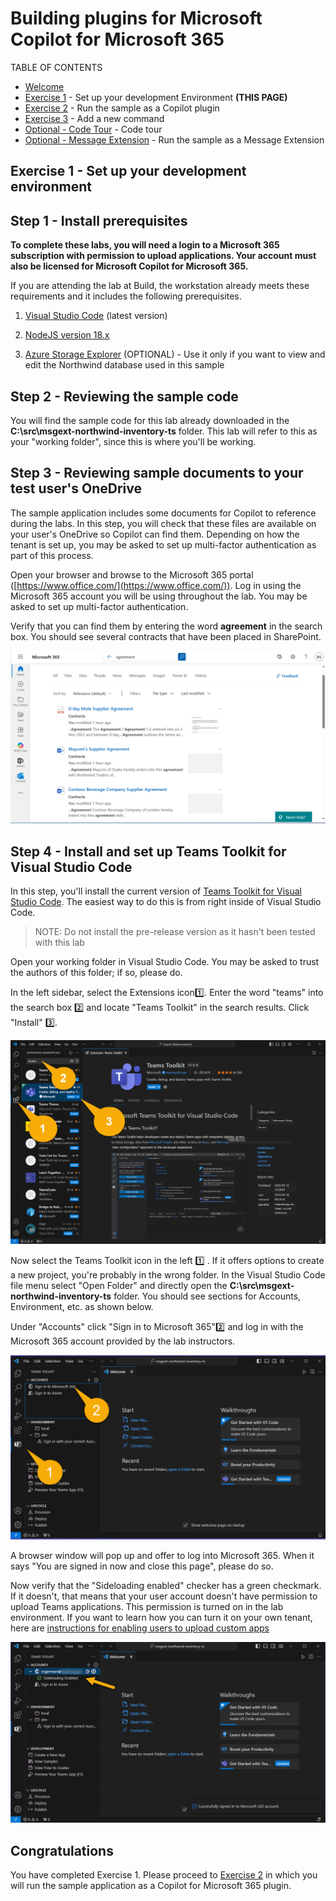 # Building plugins for Microsoft Copilot for Microsoft 365

TABLE OF CONTENTS

* [Welcome](./Exercise%2000%20-%20Welcome.md) 
* [Exercise 1](./Exercise%2001%20-%20Set%20up.md) - Set up your development Environment **(THIS PAGE)**
* [Exercise 2](./Exercise%2003%20-%20Run%20in%20Copilot.md) - Run the sample as a Copilot plugin
* [Exercise 3](./Exercise%2003%20-%20Add%20a%20new%20command.md) - Add a new command
* [Optional - Code Tour](./Optional%20-%20Code%20tour.md) - Code tour
* [Optional - Message Extension](./Optional%20-%20Run%20sample%20app.md) - Run the sample as a Message Extension

## Exercise 1 - Set up your development environment

## Step 1 - Install prerequisites

**To complete these labs, you will need a login to a Microsoft 365 subscription with permission to upload applications. Your account must also be licensed for Microsoft Copilot for Microsoft 365.**

If you are attending the lab at Build, the workstation already meets these requirements and it includes the following prerequisites.

1. [Visual Studio Code](https://code.visualstudio.com/) (latest version)

2. [NodeJS version 18.x](https://nodejs.org/download/release/v18.18.2/)

3. [Azure Storage Explorer](https://azure.microsoft.com/products/storage/storage-explorer/) (OPTIONAL) - Use it only if you want to view and edit the Northwind database used in this sample

## Step 2 - Reviewing the sample code

You will find the sample code for this lab already downloaded in the **C:\src\msgext-northwind-inventory-ts** folder. This lab will refer to this as your "working folder", since this is where you'll be working.

## Step 3 - Reviewing sample documents to your test user's OneDrive

The sample application includes some documents for Copilot to reference during the labs. In this step, you will check that these files are available on your user's OneDrive so Copilot can find them. Depending on how the tenant is set up, you may be asked to set up multi-factor authentication as part of this process.

Open your browser and browse to the Microsoft 365 portal ([https://www.office.com/](https://www.office.com/)). Log in using the Microsoft 365 account you will be using throughout the lab. You may be asked to set up multi-factor authentication.

Verify that you can find them by entering the word **agreement** in the search box. You should see several contracts that have been placed in SharePoint.

![Search box with the word agreement](./images/01-02-CheckSampleFiles.png)

## Step 4 - Install and set up Teams Toolkit for Visual Studio Code

In this step, you'll install the current version of [Teams Toolkit for Visual Studio Code](https://learn.microsoft.com/microsoftteams/platform/toolkit/teams-toolkit-fundamentals?pivots=visual-studio-code-v5). The easiest way to do this is from right inside of Visual Studio Code.

> NOTE: Do not install the pre-release version as it hasn't been tested with this lab

Open your working folder in Visual Studio Code. You may be asked to trust the authors of this folder; if so, please do.

In the left sidebar, select the Extensions icon1️⃣. Enter the word "teams" into the search box 2️⃣ and locate "Teams Toolkit" in the search results. Click "Install" 3️⃣.

![Installing Teams Toolkit in Visual Studio Code](./images/01-04-Install-TTK-01.png)

Now select the Teams Toolkit icon in the left 1️⃣ . If it offers options to create a new project, you're probably in the wrong folder. In the Visual Studio Code file menu select "Open Folder" and directly open the **C:\src\msgext-northwind-inventory-ts** folder. You should see sections for Accounts, Environment, etc. as shown below.

Under "Accounts" click "Sign in to Microsoft 365"2️⃣ and log in with the Microsoft 365 account provided by the lab instructors. 

![Logging into Microsoft 365 from within Teams Toolkit](./images/01-04-Setup-TTK-01.png)

A browser window will pop up and offer to log into Microsoft 365. When it says "You are signed in now and close this page", please do so.

Now verify that the "Sideloading enabled" checker has a green checkmark. If it doesn't, that means that your user account doesn't have permission to upload Teams applications. This permission is turned on in the lab environment. If you want to learn how you can turn it on your own tenant, here are [instructions for enabling users to upload custom apps](https://learn.microsoft.com/microsoftteams/teams-custom-app-policies-and-settings#allow-users-to-upload-custom-apps)

![Checking that sideloading is enabled](./images/01-04-Setup-TTK-03.png)

## Congratulations

You have completed Exercise 1.
Please proceed to [Exercise 2](./Exercise%2002%20-%20Run%20in%20Copilot.md) in which you will run the sample application as a Copilot for Microsoft 365 plugin.

